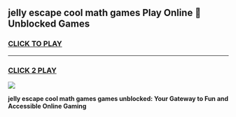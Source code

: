 
## jelly escape cool math games Play Online 👋 Unblocked Games
<h3>
<a href="https://news.freeplayer.one?title=jelly_escape_cool_math_games&ref=17CMG">CLICK TO PLAY</a></h3>
<hr>

<h3>
<a href="https://news.freeplayer.one?title=jelly_escape_cool_math_games&ref=17CMG">CLICK 2 PLAY</a>
  
</h3>

<a href="https://news.freeplayer.one?title=jelly_escape_cool_math_games&ref=17CMG/"><img src="https://clearcache.store/games.png"></a>


**jelly escape cool math games games unblocked: Your Gateway to Fun and Accessible Online Gaming**
